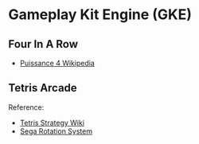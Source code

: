 # Gameplay Kit Engine (GKE)

## Four In A Row

 * [Puissance 4 Wikipedia](https://fr.wikipedia.org/wiki/Puissance_4)

## Tetris Arcade

Reference:
 * [Tetris Strategy Wiki](https://strategywiki.org/wiki/Tetris)
 * [Sega Rotation System](https://tetris.wiki/Sega_Rotation)

